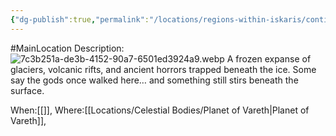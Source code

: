 ```yaml
---
{"dg-publish":true,"permalink":"/locations/regions-within-iskaris/continent-of-iskaris/"}
---
```


#MainLocation
Description:![7c3b251a-de3b-4152-90a7-6501ed3924a9.webp](/img/user/Images/7c3b251a-de3b-4152-90a7-6501ed3924a9.webp)
A frozen expanse of glaciers, volcanic rifts, and ancient horrors trapped beneath the ice. Some say the gods once walked here… and something still stirs beneath the surface.

When:[[]],
Where:[[Locations/Celestial Bodies/Planet of Vareth\|Planet of Vareth]],